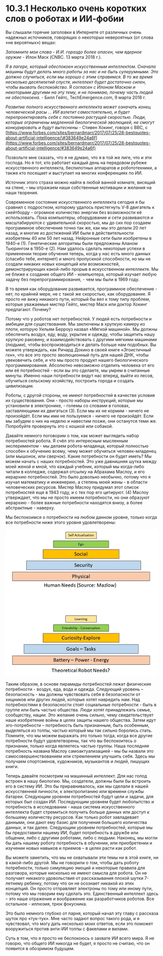 # 10.3.1 Несколько очень коротких слов о роботах и ИИ-фобии

Вы слышали горячие заголовки в Интернете от различных очень надежных источников, говорящих о некоторых невероятных \(от слова «не вероятных»\) вещах:

_Запомните мои слова - И.И. гораздо более опасен, чем ядерное оружие_ - Илон Маск \(CNBC. 13 марта 2018 г.\).

_Я в лагере, который обеспокоен искусственным интеллектом. Сначала машины будут делать много работы за нас и не быть суперумными. Это должно случиться, если мы хорошо с этим справимся. В то же время несколько десятилетий спустя, интеллект будет достаточно силен, чтобы вызвать беспокойство. Я согласен с Илоном Маском и некоторыми другими на эту тему, и не понимаю, почему часть людей не обеспокоена._ - Билл Гейтс, TechEmergence.com, 9 марта 2018 г.

_Развитие полного искусственного интеллекта может означать конец человеческой расы ... ИИ взлетит самостоятельно, и будет перепроектировать себя с постоянно растущей скоростью. Люди, которые ограничены медленной биологической эволюцией, не смогут конкурировать и будут вытеснены_ - Стивен Хокинг, говоря с BBC, с [https://www.forbes.com/sites/bernardmarr/2017/07/25/28-bestquotes-about-artificial-intelligence/\#383649e24a6f](https://www.forbes.com/sites/bernardmarr/2017/07/25/28-bestquotes-about-artificial-intelligence/#383649e24a6f)

Позвольте мне сказать, что я не думаю, что я в той же лиге, что и эти господа. Но я тот, кто работает каждый день на передовом рубеже искусственного интеллекта, беспилотных аппаратов и робототехники, а также кто посещает и выступает на многих конференциях по ИИ.

Источник этого страха можно найти в любой ванной комнате, висящий на стене, – мы отражаем наши собственные мотивации и желания на наши творения.

Современное состояние искусственного интеллекта сегодня я бы сравнил с подростком, которому удалось пристегнуть V-8 двигатель к скейтборду - огромное количество энергии без возможности её использовать. Пока компьютеры, оборудование и сети развиваются и масштабируются с удивительной скоростью, мы до сих пор создаем программное обеспечение точно так же, как мы это делали 20 лет назад, и многие из достижений ИИ были в действительности изобретены 40 или 50 лет назад. Нейронные сети были изобретены в 1940-е \(1\). Генетические алгоритмы были предложены Аланом Тьюрингом в 1950-е \(2\). Нам удалось сделать некоторые успехи в применении теории обучения теперь, когда у нас есть много данных \(спасибо тебе, интернет\) и много пропускной способности, но мы не создали никаких новых концепций или возможностей, демонстрирующих какой-либо прорыв в искусственном интеллекте. Мы не ближе к создание общего ИИ - компьютера, который изучает любую задачу без перепрограммирования, - чем мы были в 1969 году.

В то время как оборудование развивается, программное обеспечение - нет, по крайней мере, не с такой же скоростью, как оборудование. Я просто не вижу никакого пути, который бы вел к тому типу проблем, которые уважаемые мистер Гейтс, мистер Маск или доктор Хокинг предлагают. Почему?

Потому что у роботов нет потребностей. У людей есть потребности и амбиции для существования. Мы заключены в хрупкую камеру из плоти, которую Уильям Берроуз назвал «Мягкой машиной». Мы должны обеспечить воздух, еду, воду, укрытие и одежду, чтобы защитить нашу хрупкую раковину, и взаимодействовать с другими мягкими машинами \(людьми\), чтобы воспроизводиться и делать больше нам подобных. Вы можете утверждать, как Ричард Докинз в своей книге «_Эгоистичный ген_», что все это просто эволюционный путь для нашей ДНК, чтобы увековечить себя, и что мы просто продукт нашего биологического программирования. Абсолютно невозможно отделить человека от его или её потребностей - если вы это сделаете, мы умрем в считанные минуты. Именно наши потребности ведут нас вперед, выйти из лесов, обучиться сельскому хозяйству, построить города и создать цивилизации.

Роботы, с другой стороны, не имеют потребностей в качестве условия их существования. Они - просто наборы инструкций, которые мы установили в электронике, - големы со словами в головах, заставляющими их двигаться \(3\). Если мы их не кормим - ничего не произойдёт. Если мы ими не пользуемся - ничего не произойдёт. Если мы забудем о них на неделю и навестим позже, они останутся теми же. Попробуйте провернуть это с кошкой или собакой.

Давайте немного поговорим о том, как может выглядеть набор потребностей робота. Я счёл это интересным мысленным экспериментом - мы делаем робота-младенца, который полностью способен к обучению всему, чему может обучиться человек-младенец \(или мышонок, или сверчок\). Какие потребности он будет иметь? Мы можем начать с наших потребностей. Это уже давнишняя шутка между моей женой и мной, что каждый учебник, который мы когда-либо читали в колледже, содержал отсылку на Абрахама Маслоу, и его иерархию потребностей. Это было довольно необычно, потому что я изучал математику и инженерию, а степень моей жены - в области человеческих ресурсов. Мистер Маслоу придумал этот список потребностей еще в 1943 году, и с тех пор его цитируют. \(4\) Маслоу утверждает, что мы не просто имеем потребности, но они образуют иерархию - более важные потребности находятся внизу, а более абстрактные - наверху.

Мы беспокоимся о потребности на любом данном уровне, только когда все потребности ниже этого уровня удовлетворены:

![](../.gitbook/assets/image%20%287%29.png)

Таким образом, в основе пирамиды потребностей лежат физические потребности - воздух, еда, вода и одежда. Следующий уровень – безопасность - мы должны чувствовать себя в безопасности от хищников или других людей, которые хотят навредить нам. Над потребностями в безопасности стоят социальные потребности - быть в группе или быть частью общества. Люди хотят принадлежать семье, сообществу, нации. Это желание очень сильно, чему свидетельствует наше изобретение войны в целях защиты нашего общества. Затем идут эго-потребности – потребность быть признанным, быть особенным, выделяться из толпы, частью который мы так сильно боролись стать. Помните, что мы можем выражать это только тогда, когда все другие потребности будут удовлетворены, так что вы беспокоитесь о признании, только когда являетесь частью группы. Наша последняя потребность названа Маслоу самоактуализацией - мы бы назвали это самосовершенствованием или стремлением улучшить себя. Здесь мы получаем спортсменов, художников, музыкантов и людей, пишущих книги.

Теперь давайте посмотрим на машинный интеллект. Для нас голод встроен в нашу биологию. Мы, создатели, должны были бы встроить его в систему ИИ. Это бы приравнивалось, как мы сделали в нашей искусственней личности, к электропитанию или времени службы батареи. Следующим уровнем потребностей будут цели и задачи, для которых был создан ИИ. Последующим уровнем будет любопытство и потребность в исследовании - наша система искусственного интеллекта будет стремиться получить больше данных или доступ к большему количеству ресурсов. Как только робот завладевает данными, они дают ему базис для получения большего количества данных, и так далее. Следующим уровнем потребностей, которые мы бы предоставили нашему ИИ, будет потребность в дружбе или общении, либо с другими роботами, либо с людьми. Наконец, мы могли бы дать нашему роботу потребность в обучении, или приобретении и изучении новых навыков и приемов – в целях расти как робот.

Вы можете заметить, что мы не охватывали эти темы ни в этой книге, ни в какой-либо другой. Мы не говорили о том, чтобы дать роботу потребности, только симуляцию эмоций и некоторые правила для разговора, которые нисколько не имеют смысла для робота. Он не получает никакого удовольствия от рассказывания плохой шутки 7-летнему ребенку, потому что он не осознает никакой из этих концепций. Он просто отправляет электроны по тому или иному пути, потому что мы говорим ему сделать это. Единственный интеллект здесь – это наше отражение и воображение как разработчиков роботов. Все остальное - иллюзия, трюк фокусника.

Это было немного глубоко от парня, который начал эту главу с рассказа шуток про «тук-тук». Мне часто задают вопрос такого рода, и я чувствовал, что могу дать несколько моих ответов, если это поможет вооружиться против анти-ИИ толпы с факелами и вилами.

Суть в том, что я просто не беспокоюсь о захвате ИИ всего мира. Я не говорю, что общего ИИ никогда не будет, я просто не считаю, что он появится в обозримом будущем.


